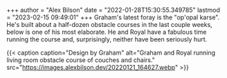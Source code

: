 +++
author = "Alex Bilson"
date = "2022-01-28T15:30:55.349785"
lastmod = "2023-02-15 09:49:01"
+++
Graham's latest foray is the "op'opal karse". He's built about a half-dozen obstacle courses in the last couple weeks, below is one of his most elaborate. He and Royal have a fabulous time running the course and, surprisingly, neither have been seriously hurt.

{{< caption caption="Design by Graham" alt="Graham and Royal running living room obstacle course of couches and chairs." src="https://images.alexbilson.dev/20220121_164627.webp" >}}
